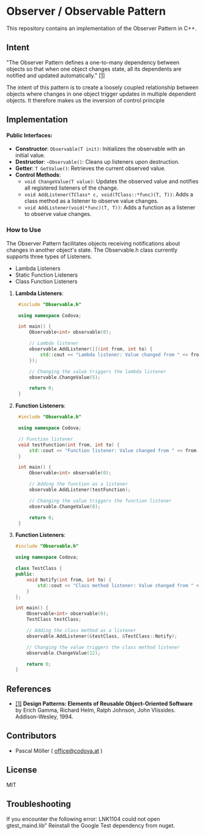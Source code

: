 # Observer / Observable Pattern

This repository contains an implementation of the Observer Pattern in C++.

## Intent

"The Observer Pattern defines a one-to-many dependency between objects so that when one object changes state, 
all its dependents are notified and updated automatically." [[1]](#references)

The intent of this pattern is to create a loosely coupled relationship between objects where changes in one object trigger updates in multiple dependent objects.
It therefore makes us the inversion of control principle

## Implementation

#### Public Interfaces:

- **Constructor**: `Observable(T init)`: Initializes the observable with an initial value.
- **Destructor**: `~Observable()`: Cleans up listeners upon destruction.
- **Getter**: `T GetValue()`: Retrieves the current observed value.
- **Control Methods**:
  - `void ChangeValue(T value)`: Updates the observed value and notifies all registered listeners of the change.
  - `void AddListener(TClass* c, void(TClass::*func)(T, T))`: Adds a class method as a listener to observe value changes.
  - `void AddListener(void(*func)(T, T))`: Adds a function as a listener to observe value changes.

### How to Use

The Observer Pattern facilitates objects receiving notifications about changes in another object's state.
The Observable.h class currently supports three types of Listeners.
- Lambda Listeners
- Static Function Listeners
- Class Function Listeners

1. **Lambda Listeners**:

   ```cpp
    #include "Observable.h"

    using namespace Codova;

    int main() {
        Observable<int> observable(0);

        // Lambda listener
        observable.AddListener([](int from, int to) {
            std::cout << "Lambda listener: Value changed from " << from << " to " << to << std::endl;
        });

        // Changing the value triggers the lambda listener
        observable.ChangeValue(5);

        return 0;
    }

2. **Function Listeners**:

   ```cpp
    #include "Observable.h"

    using namespace Codova;

    // Function listener
    void testFunction(int from, int to) {
        std::cout << "Function listener: Value changed from " << from << " to " << to << std::endl;
    }

    int main() {
        Observable<int> observable(0);

        // Adding the function as a listener
        observable.AddListener(testFunction);

        // Changing the value triggers the function listener
        observable.ChangeValue(8);

        return 0;
    }

3. **Function Listeners**:

    ```cpp
    #include "Observable.h"

    using namespace Codova;

    class TestClass {
    public:
        void Notify(int from, int to) {
            std::cout << "Class method listener: Value changed from " << from << " to " << to << std::endl;
        }
    };

    int main() {
        Observable<int> observable(0);
        TestClass testClass;

        // Adding the class method as a listener
        observable.AddListener(&testClass, &TestClass::Notify);

        // Changing the value triggers the class method listener
        observable.ChangeValue(12);

        return 0;
    }


## References

- [[1]](https://www.amazon.com/Design-Patterns-Elements-Reusable-Object-Oriented/dp/0201633612)
 **Design Patterns: Elements of Reusable Object-Oriented Software** by Erich Gamma, Richard Helm, Ralph Johnson, John Vlissides. Addison-Wesley, 1994.

## Contributors

- Pascal Möller ( office@codova.at )

## License

MIT

## Troubleshooting

If you encounter the following error: LNK1104 could not open gtest_maind.lib" 
Reinstall the Google Test dependency from nuget.
